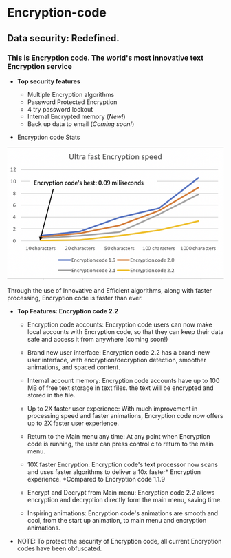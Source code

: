 # Encryption-code

## Data security: Redefined.

### This is Encryption code. The world's most innovative text Encryption service

- **Top security features**
    - Multiple Encryption algorithms
    - Password Protected Encryption
    - 4 try password lockout
    - Internal Encrypted memory (_New!_)
    - Back up data to email (_Coming soon!_)

- Encryption code Stats

![](fast_encryption.png)

Through the use of Innovative and Efficient algorithms, along with faster processing, Encryption code is faster than ever.

- **Top Features: Encryption code 2.2**
    - Encryption code accounts: Encryption code users can now make local accounts with Encryption code, so that they can keep their data safe and access it from anywhere (coming soon!)

    - Brand new user interface: Encryption code 2.2 has a brand-new user interface, with encryption/decryption detection, smoother animations, and spaced content.

    - Internal account memory: Encryption code accounts have up to 100 MB of free text storage in text files. the text will be encrypted and stored in the file.

    - Up to 2X faster user experience: With much improvement in processing speed and faster animations, Encryption code now offers up to 2X faster user experience.

    - Return to the Main menu any time: At any point when Encryption code is running, the user can press control c to return to the main menu.

    - 10X faster Encryption: Encryption code's text processor now scans and uses faster algorithms to deliver a 10x faster* Encryption experience. *Compared to Encryption code 1.1.9

    - Encrypt and Decrypt from Main menu: Encryption code 2.2 allows encryption and decryption directly form the main menu, saving time.

    - Inspiring animations: Encryption code's animations are smooth and cool, from the start up animation, to main menu and encryption animations.




* NOTE: To protect the security of Encryption code, all current Encryption codes have been obfuscated.
